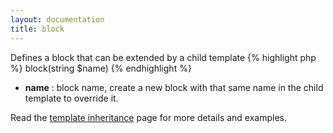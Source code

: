 ```yaml
---
layout: documentation
title: block
---
```


Defines a block that can be extended by a child template
{% highlight php %}
block(string $name)
{% endhighlight %}
* **name** : block name, create a new block with that same name in the child template to override it.

Read the [template inheritance](/documentation/1.3.x/dwoo-for-designers.html#template-inheritance) page for more details and examples.